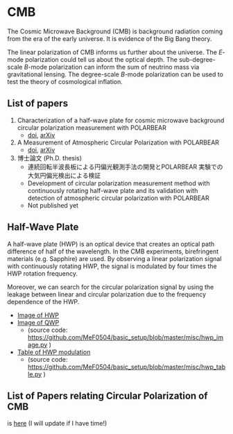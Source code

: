 # CMB

The Cosmic Microwave Background (CMB) is background radiation coming from the era of the early universe.
It is evidence of the Big Bang theory.

The linear polarization of CMB informs us further about the universe.
The _E_-mode polarization could tell us about the optical depth.
The sub-degree-scale _B_-mode polarization can inform the sum of neutrino mass via gravitational lensing.
The degree-scale _B_-mode polarization can be used to test the theory of cosmological inflation.

## List of papers
1. Characterization of a half-wave plate for cosmic microwave background circular polarization measurement with POLARBEAR
    - [doi](https://doi.org/10.1063/5.0140088), [arXiv](https://arxiv.org/abs/2301.01983)
2. A Measurement of Atmospheric Circular Polarization with POLARBEAR
    - [doi](https://doi.org/10.3847/1538-4357/ada89b), [arXiv](https://arxiv.org/abs/2410.18154)
3. 博士論文 (Ph.D. thesis)
    - 連続回転半波長板による円偏光観測手法の開発とPOLARBEAR 実験での大気円偏光検出による検証
    - Development of circular polarization measurement method with continuously rotating half-wave plate and its validation with detection of atmospheric circular
polarization with POLARBEAR
    - Not published yet

## Half-Wave Plate

A half-wave plate (HWP) is an optical device that creates an optical path difference of half of the wavelength.
In the CMB experiments, birefringent materials (e.g. Sapphire) are used.
By observing a linear polarization signal with continuously rotating HWP, the signal is modulated by four times the HWP rotation frequency.

Moreover, we can search for the circular polarization signal by using the leakage between linear and circular polarization due to the frequency dependence of the HWP.

- [Image of HWP](HalfWavePlate.html)
- [Image of QWP](QuarterWavePlate.html)
    - (source code: https://github.com/MeF0504/basic_setup/blob/master/misc/hwp_image.py )
- [Table of HWP modulation](halfwaveplate_modulate.pdf)
    - (source code: https://github.com/MeF0504/basic_setup/blob/master/misc/hwp_table.py )

## List of Papers relating Circular Polarization of CMB

is [here](CP_list.html)
(I will update if I have time!)
